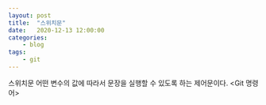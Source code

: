 ```yaml
---
layout: post
title:	"스위치문"
date:	2020-12-13 12:00:00
categories:
    - blog
tags:
    - git
---
```

스위치문
어떤 변수의 값에 따라서 문장을 실행할 수 있도록 하는 제어문이다.
<Git 명령어>  



 